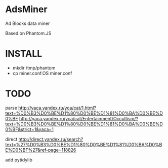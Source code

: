 AdsMiner
========
<p>Ad Blocks data miner</p>
<p>Based on Phantom.JS</p>

INSTALL
=======
<ul>
<li>mkdir /tmp/phantom</li>
<li>cp miner.conf.OS miner.conf</li>
</ul>

TODO
====
parse 
http://yaca.yandex.ru/yca/cat/1.html?text=%D0%B3%D0%BE%D1%80%D0%BE%D1%81%D0%BA%D0%BE%D0%BF
http://yaca.yandex.ru/yca/cat/Entertainment/Occultism/?text=%D0%B3%D0%BE%D1%80%D0%BE%D1%81%D0%BA%D0%BE%D0%BF&strict=1&yaca=1


direct
http://direct.yandex.ru/search?text=%27%D0%B3%D0%BE%D1%80%D0%BE%D1%81%D0%BA%D0%BE%D0%BF%27&ref-page=118826

add pytidylib
